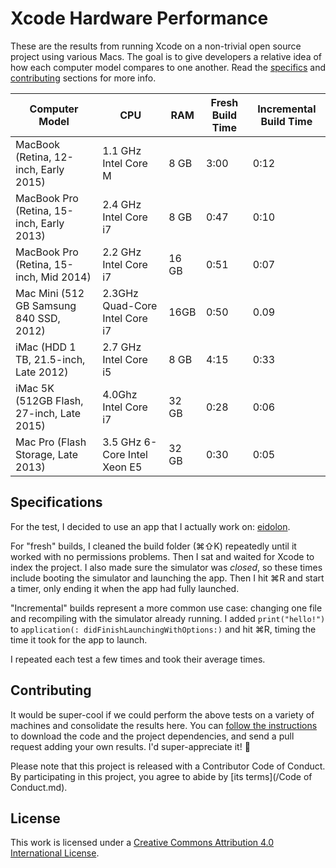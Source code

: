 Xcode Hardware Performance
==========================

These are the results from running Xcode on a non-trivial open source project using various Macs. The goal is to give developers a relative idea of how each computer model compares to one another. Read the [specifics](#specifications) and [contributing](#contributing) sections for more info.

Computer Model | CPU | RAM | Fresh Build Time | Incremental Build Time |
-------------- | --- | --- | ---------------- | ---------------------- |
MacBook (Retina, 12-inch, Early 2015) | 1.1 GHz Intel Core M | 8 GB | 3:00 | 0:12
MacBook Pro (Retina, 15-inch, Early 2013) | 2.4 GHz Intel Core i7 | 8 GB | 0:47 | 0:10
MacBook Pro (Retina, 15-inch, Mid 2014) | 2.2 GHz Intel Core i7 | 16 GB | 0:51 | 0:07
Mac Mini (512 GB Samsung 840 SSD, 2012) | 2.3GHz Quad-Core Intel Core i7 | 16GB | 0:50 | 0.09
iMac (HDD 1 TB, 21.5-inch, Late 2012) | 2.7 GHz Intel Core i5 | 8 GB | 4:15 | 0:33
iMac 5K (512GB Flash, 27-inch, Late 2015) | 4.0Ghz Intel Core i7 | 32 GB | 0:28 | 0:06|
Mac Pro (Flash Storage, Late 2013) | 3.5 GHz 6-Core Intel Xeon E5 | 32 GB | 0:30 | 0:05



Specifications
--------------

For the test, I decided to use an app that I actually work on: [eidolon](https://github.com/artsy/eidolon). 

For "fresh" builds, I cleaned the build folder (⌘⇧K) repeatedly until it worked with no permissions problems. Then I sat and waited for Xcode to index the project. I also made sure the simulator was _closed_, so these times include booting the simulator and launching the app. Then I hit ⌘R and start a timer, only ending it when the app had fully launched.

"Incremental" builds represent a more common use case: changing one file and recompiling with the simulator already running. I added `print("hello!")` to `application(: didFinishLaunchingWithOptions:)` and hit ⌘R, timing the time it took for the app to launch. 

I repeated each test a few times and took their average times. 

Contributing
------------

It would be super-cool if we could perform the above tests on a variety of machines and consolidate the results here. You can [follow the instructions](https://github.com/artsy/eidolon#downloading-the-code) to download the code and the project dependencies, and send a pull request adding your own results. I'd super-appreciate it! :bow:

Please note that this project is released with a Contributor Code of Conduct. By participating in this project, you agree to abide by [its terms](/Code of Conduct.md).

License
-------

This work is licensed under a [Creative Commons Attribution 4.0 International License](http://creativecommons.org/licenses/by/4.0/).
